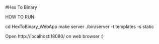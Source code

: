 #Hex To Binary

HOW TO RUN:

cd HexToBinary_WebApp
make server
./bin/server -t templates -s static

Open http://localhost:18080/ on web browser :)
